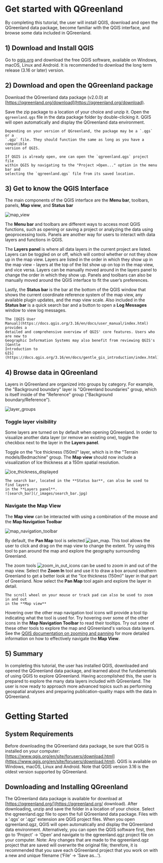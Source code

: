 # Get started with QGreenland

By completing this tutorial, the user will install QGIS, download and open the
QGreenland data package, become familiar with the QGIS interface, and browse
some data included in QGreenland.

## 1) Download and Install QGIS

Go to [qgis.org](https://qgis.org) and download the free QGIS software,
available on Windows, macOS, Linux and Android. It is recommended to download
the long term release (3.16 or later) version.

## 2) Download and open the QGreenland package

Download the QGreenland data package (v2.0.0) at
[https://qgreenland.org/download](https://qgreenland.org/download).

Save the zip package to a location of your choice and unzip it. Open the
`qgreenland.qgs` file in the data package folder by double-clicking it. QGIS
will open automatically and display the QGreenland data environment.


```{note}
Depending on your version of QGreenland, the package may be a `.qgs` or a
`.qgz` file. They should function the same as long as you have a compatible
version of QGIS.
```


```{note}
If QGIS is already open, one can open the `qgreenland.qgs` project file
within QGIS by navigating to the "Project >Open..." option in the menu bar and
selecting the `qgreenland.qgs` file from its saved location.
```


## 3) Get to know the QGIS Interface

The main components of the QGIS interface are the **Menu bar**, toolbars, panels,
**Map view**, and **Status bar**

![map_view](/_images/map_view.jpg)

The **Menu bar** and toolbars are different ways to access most QGIS functions, such
as opening or saving a project or analyzing the data using geoprocessing
tools. Panels are another way for users to interact with data layers and
functions in QGIS.

The **Layers panel** is where all data layers in the current project are
listed. Layers can be toggled on or off, which will control whether or not they
show up in the map view. Layers are listed in the order in which they show up in
the map view - layers at the top of the list show up on top in the map view, and
vice versa. Layers can be manually moved around in the layers panel to change
the order in which they show up. Panels and toolbars can also be manually moved
around the QGIS interface to fit the user’s preferences.

Lastly, the **Status bar** is the bar at the bottom of the QGIS window that shows
the current coordinate reference system of the map view, any available plugin
updates, and the map view scale. Also included in the **Status bar** is a quick
search bar and a button to open a **Log Messages** window to view log messages.


```{note}
The [QGIS User
Manual](https://docs.qgis.org/3.16/en/docs/user_manual/index.html) provides a
detailed and comprehensive overview of QGIS' core features. Users who are new to
Geographic Information Systems may also benefit from reviewing QGIS's [Gentle
Introduction to
GIS](https://docs.qgis.org/3.16/en/docs/gentle_gis_introduction/index.html)
```


## 4) Browse data in QGreenland

Layers in QGreenland are organized into groups by category. For example, the
"Background boundary" layer is "QGreenland boundaries" group, which is itself
inside of the "Reference" group ("Background boundary/Reference").

![layer_groups](/_images/layer_groups.jpg)

### Toggle layer visibility

Some layers are turned on by default when opening QGreenland. In order to
visualize another data layer (or remove an existing one), toggle the checkbox
next to the layer in the **Layers panel**.

Toggle on the "Ice thickness (150m)" layer, which is in the "Terrain
models/Bedmachine" group. The **Map view** should now include a visualization of
Ice thickness at a 150m spatial resolution.

![ice_thickness_displayed](/_images/ice_thickness_displayed.jpg)


```{note}
The search bar, located in the **Status bar**, can also be used to find layers
in the **Layers panel**.
![search_bar](/_images/search_bar.jpg)
```


### Navigate the Map View

The **Map view** can be interacted with using a combination of the mouse and the
**Map Navigation Toolbar**

![map_navigation_toolbar](/_images/map_navigation_toolbar.jpg)

By default, the **Pan Map** tool is selected
![pan_map](/_images/pan_map.jpg). This tool allows the user to click and drag on
the map view to change the extent. Try using this tool to pan around the map and
explore the geography surrounding Greenland.

The zoom tools ![zoom_in_out_icons](/_images/zoom_in_out_icons.jpg) can be used
to zoom in and out of the map view. Select the **Zoom In** tool and use it to
draw a box around southern Greenland to get a better look at the "Ice thickness
(150m)" layer in that part of Greenland. Now select the **Pan Map** tool again
and explore the layer in detail.

```{note}
The scroll wheel on your mouse or track pad can also be used to zoom in and out
in the **Map view**
```

Hovering over the other map navigation tool icons will provide a tool tip
indicating what the tool is used for. Try hovering over some of the other icons
in the **Map Navigation Toolbar** to read their tooltips. Try out some of these
other tools to explore the map and QGreenland's various data layers. See the
[QGIS documentation on zooming and
panning](https://docs.qgis.org/3.16/en/docs/user_manual/introduction/general_tools.html#zooming-and-panning)
for more detailed information on how to effectively navigate the **Map View**.


## 5) Summary

In completing this tutorial, the user has installed QGIS, downloaded and opened
the QGreenland data package, and learned about the fundamentals of using QGIS to
explore QGreenland. Having accomplished this, the user is prepared to explore
the many data layers included with QGreenland. The user is now ready to approach
more advanced topics such as performing geospatial analyses and preparing
publication-quality maps with the data in QGreenland.

# Getting Started

## System Requirements
Before downloading the QGreenland data package, be sure that QGIS is installed on your
computer: [https://www.qgis.org/en/site/forusers/download.html](https://www.qgis.org/en/site/forusers/download.html). QGIS is available on
Windows, macOS, Linux and Android. Note that QGIS version 3.16 is the oldest version
supported by QGreenland.

## Downloading and Installing QGreenland

The QGreenland data package is available for download at [https://qgreenland.org/](https://qgreenland.org/
download). After downloading, unzip and save the folder in a location of your choice. Select
the qgreenland.qgz file to open the full QGreenland data package. Files with a ‘.qgs’ or
‘.qgz’ extension are QGIS project files. When you open qgreenland.qgz, QGIS will open
automatically and display the QGreenland data environment. Alternatively, you can open the
QGIS software first, then go to ‘Project’ -> ‘Open’ and navigate to the qgreenland.qgz project
file on your computer.
Note: Any changes that are made to the qgreenland.qgz project that are saved will overwrite
the original file; therefore, it is recommended that you save each QGreenland project that you
work on with a new and unique filename (‘File’ -> ’Save as...’).